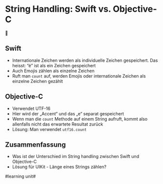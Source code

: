 # String Handling: Swift vs. Objective-C
💬

## Swift
- Internationale Zeichen werden als individuelle Zeichen gespeichert. Das heisst: “é” ist als ein Zeichen gespeichert
- Auch Emojis zählen als einzelne Zeichen
- Ruft man `count` auf, werden Emojis oder internationale Zeichen als einzelne Zeichen gezählt

## Objective-C

- Verwendet UTF-16
- Hier wird der „Accent“ und das „e“ separat gespeichert
- Wenn man die `count` Methode auf einem String aufruft, kommt also allenfalls nicht das erwartete Resultat zurück
- Lösung: Man verwendet `utf16.count`

## Zusammenfassung

- Was ist der Unterschied im String handling zwischen Swift und Objective-C
- Lösung für UIKit - Länge eines Strings zählen?

#learning unit#